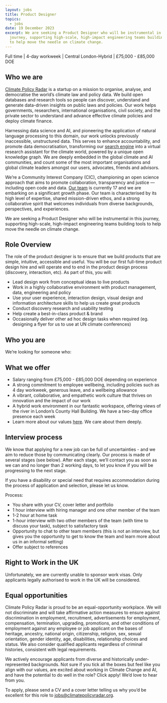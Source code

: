 ```yaml
---
layout: jobs
title: Product Designer
topics:
  - jobs
date: 19 December 2023
excerpt: We are seeking a Product Designer who will be instrumental in this
  journey, supporting high-scale, high-impact engineering teams building tools
  to help move the needle on climate change.
---
```

Full time | 4-day workweek | Central London-Hybrid | £75,000 - £85,000 DOE

## Who we are

[Climate Policy Radar](http://climatepolicyradar.org/) is a startup on a mission to organise, analyse, and democratise the world’s climate law and policy data. We build open databases and research tools so people can discover, understand and generate data-driven insights on public laws and policies. Our work helps governments, researchers, international organisations, civil society, and the private sector to understand and advance effective climate policies and deploy climate finance.

Harnessing data science and AI, and pioneering the application of natural language processing to this domain, our work unlocks previously inaccessible, unstructured data. This serves to enhance accountability, and promote data democratisation, transforming our [search engine](https://app.climatepolicyradar.org) into a virtual research assistant for the climate world, powered by a unique open knowledge graph. We are deeply embedded in the global climate and AI communities, and count some of the most important organisations and global climate leaders amongst our users, advocates, friends and advisors.

We’re a Community Interest Company (CIC), championing an open science approach that aims to promote collaboration, transparency and justice — including open code and data. [Our team](https://climatepolicyradar.org/about#team) is currently 17 and we are embarking on a significant growth phase. Our team is characterised by its high level of expertise, shared mission-driven ethos, and a strong collaborative spirit that welcomes individuals from diverse backgrounds, perspectives, and experiences.

We are seeking a Product Designer who will be instrumental in this journey, supporting high-scale, high-impact engineering teams building tools to help move the needle on climate change.

## Role Overview

The role of the product designer is to ensure that we build products that are simple, intuitive, accessible and useful. You will be our first full-time product design hire and will operate end to end in the product design process (discovery, interaction, etc). As part of this, you will:

* Lead design work from conceptual ideas to live products
* Work in a highly collaborative environment with product management, data, engineering and policy
* Use your user experience, interaction design, visual design and information architecture skills to help us create great products
* Conduct discovery research and usability testing
* Help create a best-in-class product & brand
* Occasionally deliver other ad hoc design tasks when required (eg. designing a flyer for us to use at UN climate conferences)

## Who you are

We’re looking for someone who:

## What we offer

* Salary ranging from £75,000 - £85,000 DOE depending on experience
* A strong commitment to employee wellbeing, including policies such as 4 day workweek, generous leave, and a wellbeing allowance
* A vibrant, collaborative, and empathetic work culture that thrives on innovation and the impact of our work
* A hybrid work environment in our fantastic workspace, offering views of the river in London’s County Hall Building. We have a two-day office presence each week
* Learn more about our values [here](https://climatepolicyradar.org/about#values). We care about them deeply.

## Interview process

We know that applying for a new job can be full of uncertainties - and we aim to reduce those by communicating clearly. Our process is made of several stages (see below). After each stage, we’ll contact you as soon as we can and no longer than 2 working days, to let you know if you will be progressing to the next stage.

If you have a disability or special need that requires accommodation during the process of application and selection, please let us know.

Process:

* You share with your CV, cover letter and portfolio
* 1 hour interview with hiring manager and one other member of the team
* 1-2 hour at home task 
* 1-hour interview with two other members of the team (with time to discuss your task), subject to satisfactory task
* Opportunity to chat to other team members (this is not an interview, but gives you the opportunity to get to know the team and learn more about us in an informal setting)
* Offer subject to references

## Right to Work in the UK

Unfortunately, we are currently unable to sponsor work visas. Only applicants legally authorised to work in the UK will be considered.

## Equal opportunities

Climate Policy Radar is proud to be an equal-opportunity workplace. We will not discriminate and will take affirmative action measures to ensure against discrimination in employment, recruitment, advertisements for employment, compensation, termination, upgrading, promotions, and other conditions of employment against any employee or job applicant on the bases of heritage, ancestry, national origin, citizenship, religion, sex, sexual orientation, gender identity, age, disabilities, relationship choices and status. We also consider qualified applicants regardless of criminal histories, consistent with legal requirements.

We actively encourage applicants from diverse and historically under-represented backgrounds. Not sure if you tick all the boxes but feel like you align with our values, are excited about working in Climate Change and AI, and have the potential to do well in the role? Click apply! We’d love to hear from you.

To apply, please send a CV and a cover letter telling us why you’d be excellent for this role to jobs@climatepolicyradar.org.

<!--EndFragment-->